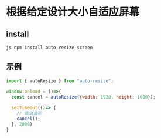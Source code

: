 # 根据给定设计大小自适应屏幕
## install
```js npm install auto-resize-screen```

## 示例
```javascript
import { autoResize } from "auto-resize";

window.onload = ()=>{
  const cancel = autoResize({width: 1920, height: 1080});
  
  setTimeout(()=> {
    // 取消监听
    cancel();
  }, 2000)
}
```

